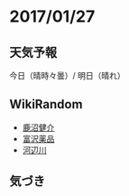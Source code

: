 # 2017/01/27

## 天気予報

今日（晴時々曇）/ 明日（晴れ）

## WikiRandom

* [鹿沼健介](https://ja.wikipedia.org/wiki/%E9%B9%BF%E6%B2%BC%E5%81%A5%E4%BB%8B)
* [富沢薬品](https://ja.wikipedia.org/wiki/%E5%AF%8C%E6%B2%A2%E8%96%AC%E5%93%81)
* [河辺川](https://ja.wikipedia.org/wiki/%E6%B2%B3%E8%BE%BA%E5%B7%9D)

## 気づき

